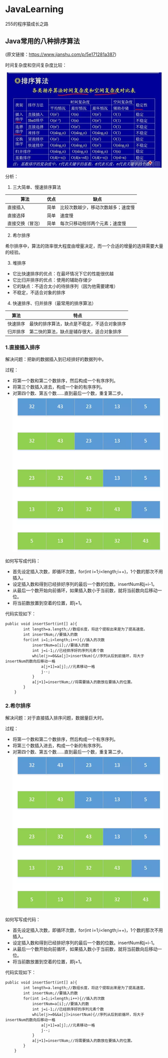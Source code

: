 # JavaLearning
255的程序猿成长之路

## Java常用的八种排序算法
(原文链接：https://www.jianshu.com/p/5e171281a387)

时间复杂度和空间复杂度比较：

![Java类加载过程](https://github.com/M-255/JavaLearning/blob/master/ThinkingInJava/docs/8种排序算法对比.png)

分析：

1. 三大简单、慢速排序算法

| 算法 | 优点 | 缺点 |
| ----------- | ----------- | ----------- |
| 直接插入 | 简单 | 比较次数越少，移动次数越多；速度慢 |
| 直接选择 | 简单 | 速度慢 |
| 直接交换（冒泡） | 简单 | 每次只移动相邻两个元素；速度慢 |

2. 希尔排序

希尔排序中，算法的效率很大程度由增量决定，而一个合适的增量的选择需要大量的经验。

3. 堆排序

- 它比快速排序的优点：在最坏情况下它的性能很优越
- 它比归并排序的优点：使用的辅助存储少
- 它的缺点：不适合太小的待排序列（因为他需要建堆）
- 不稳定，不适合对象的排序

4. 快速排序、归并排序（最常用的排序算法）

| 算法 | 特点 |
| ----------- | ----------- |
| 快速排序 | 最快的排序算法，缺点是不稳定，不适合对象排序 |
| 归并排序 | 第二快的算法，缺点是辅存很大，适合对象排序 |

### 1.直接插入排序
解决问题：把新的数据插入到已经排好的数据列中。

过程：
- 将第一个数和第二个数排序，然后构成一个有序序列。
- 将第三个数插入进去，构成一个新的有序序列。
- 对第四个数、第五个数……直到最后一个数，重复第二步。
![Java类加载过程](https://github.com/M-255/JavaLearning/blob/master/ThinkingInJava/docs/直接插入排序.webp)

如何写写成代码：
- 首先设定插入次数，即循环次数，for(int i=1;i<length;i++)，1个数的那次不用插入。
- 设定插入数和得到已经排好序列的最后一个数的位数。insertNum和j=i-1。
- 从最后一个数开始向前循环，如果插入数小于当前数，就将当前数向后移动一位。
- 将当前数放置到空着的位置，即j+1。

代码实现如下：

    public void insertSort(int[] a){
            int length=a.length;//数组长度，将这个提取出来是为了提高速度。
            int insertNum;//要插入的数
            for(int i=1;i<length;i++){//插入的次数
                insertNum=a[i];//要插入的数
                int j=i-1;//已经排序好的序列元素个数
                while(j>=0&&a[j]>insertNum){//序列从后到前循环，将大于insertNum的数向后移动一格
                    a[j+1]=a[j];//元素移动一格
                    j--;
                }
                a[j+1]=insertNum;//将需要插入的数放在要插入的位置。
            }
        }

### 2.希尔排序
解决问题：对于直接插入排序问题，数据量巨大时。

过程：
- 将第一个数和第二个数排序，然后构成一个有序序列。
- 将第三个数插入进去，构成一个新的有序序列。
- 对第四个数、第五个数……直到最后一个数，重复第二步。
![Java类加载过程](https://github.com/M-255/JavaLearning/blob/master/ThinkingInJava/docs/直接插入排序.webp)

如何写写成代码：
- 首先设定插入次数，即循环次数，for(int i=1;i<length;i++)，1个数的那次不用插入。
- 设定插入数和得到已经排好序列的最后一个数的位数。insertNum和j=i-1。
- 从最后一个数开始向前循环，如果插入数小于当前数，就将当前数向后移动一位。
- 将当前数放置到空着的位置，即j+1。

代码实现如下：

    public void insertSort(int[] a){
            int length=a.length;//数组长度，将这个提取出来是为了提高速度。
            int insertNum;//要插入的数
            for(int i=1;i<length;i++){//插入的次数
                insertNum=a[i];//要插入的数
                int j=i-1;//已经排序好的序列元素个数
                while(j>=0&&a[j]>insertNum){//序列从后到前循环，将大于insertNum的数向后移动一格
                    a[j+1]=a[j];//元素移动一格
                    j--;
                }
                a[j+1]=insertNum;//将需要插入的数放在要插入的位置。
            }
        }
